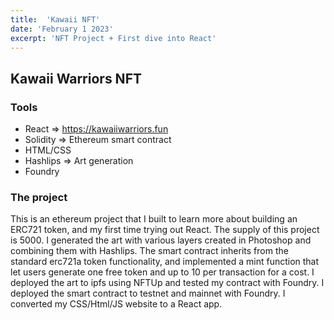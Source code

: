 ```yaml
---
title:  'Kawaii NFT'
date: 'February 1 2023'
excerpt: 'NFT Project + First dive into React'
---
```


## Kawaii Warriors NFT

### Tools

* React => https://kawaiiwarriors.fun
* Solidity => Ethereum smart contract
* HTML/CSS
* Hashlips => Art generation
* Foundry

### The project


This is an ethereum project that I built to learn more about building an ERC721 token, and my first time trying out React.
The supply of this project is 5000.
I generated the art with various layers created in Photoshop and combining them with Hashlips.
The smart contract inherits from the standard erc721a token functionality, and implemented a mint function that let users generate one free token and up to 10 per transaction for a cost.
I deployed the art to ipfs using NFTUp and tested my contract with Foundry.
I deployed the smart contract to testnet and mainnet with Foundry.
I converted my CSS/Html/JS website to a React app.


